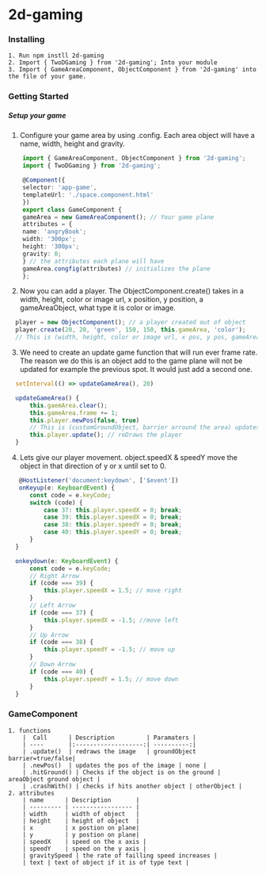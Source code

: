 # 2d-gaming

### Installing
    1. Run npm instll 2d-gaming
    2. Import { TwoDGaming } from '2d-gaming'; Into your module
    3. Import { GameAreaComponent, ObjectComponent } from '2d-gaming' into the file of your game.


### Getting Started
##### Setup your game
1. Configure your game area by using .config. Each area object will have a name, width, height and gravity.
```typescript
    import { GameAreaComponent, ObjectComponent } from '2d-gaming';
    import { TwoDGaming } from '2d-gaming';

    @Component({
    selector: 'app-game',
    templateUrl: './space.component.html'
    })
    export class GameComponent {
    gameArea = new GameAreaComponent(); // Your game plane
    attributes = {
    name: 'angryBook';
    width: '300px';
    height: '300px';
    gravity: 0;
    } // the attributes each plane will have
    gameArea.congfig(attributes) // initializes the plane
    };
  ```
  2. Now you can add a player. The ObjectComponent.create() takes in a width, height, color or image url, x position, y position, a gameAreaObject, what type it is color or image.
  ```typescript
    player = new ObjectComponent(); // a player created out of object
    player.create(20, 20, 'green', 150, 150, this.gameArea, 'color');
    // This is (width, height, color or image url, x pos, y pos, gameAreaObject/areaName, ofType color or image)

  ```

  3.  We need to create an update game function that will run ever frame rate. The reason we do this is an object add to the game plane will not be updated for example the previous spot. It would just add a second one.
  ```typescript
    setInterval(() => updateGameArea(), 20)

    updateGameArea() {
        this.gaemArea.clear();
        this.gameArea.frame += 1;
        this.player.newPos(false, true) 
        // This is (customGroundObject, barrier arround the area) updates the players pos
        this.player.update(); // reDraws the player
    }
  ```
  4. Lets give our player movement. object.speedX & speedY move the object in that direction of y or x until set to 0.
  ```typescript
     @HostListener('document:keydown', ['$event'])
     onKeyup(e: KeyboardEvent) {
        const code = e.keyCode;
        switch (code) {
            case 37: this.player.speedX = 0; break;
            case 39: this.player.speedX = 0; break;
            case 38: this.player.speedY = 0; break;
            case 40: this.player.speedY = 0; break;
        }
    }

    onkeydown(e: KeyboardEvent) {
        const code = e.keyCode;
        // Right Arrow
        if (code === 39) {
            this.player.speedX = 1.5; // move right
        }
        // Left Arrow
        if (code === 37) {
            this.player.speedX = -1.5; //move left
        }
        // Up Arrow
        if (code === 38) {
            this.player.speedY = -1.5; // move up
        }
        // Down Arrow
        if (code === 40) {
            this.player.speedY = 1.5; // move down
        }
    }
  ```
### GameComponent
    1. functions
        |  Call      | Description         | Paramaters |
        | ----       |:-------------------:| ----------:|
        | .update()  | redraws the image   | groundObject barrier=true/false|
        | .newPos()  | updates the pos of the image | none |
        | .hitGround() | Checks if the object is on the ground | areaObject ground object |
        | .crashWith() | checks if hits another object | otherObject |
    2. attributes
        | name      | Description       |
        | --------- | ----------------- |
        | width     | width of object   |
        | height    | height of object  |
        | x         | x postion on plane|
        | y         | y postion on plane|
        | speedX    | speed on the x axis |
        | speedY    | speed on the y axis |
        | gravitySpeed | the rate of failling speed increases |
        | text | text of object if it is of type text |

    

